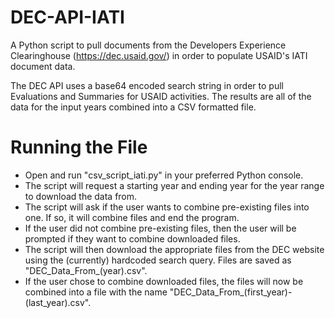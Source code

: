 # DEC-API-IATI
A Python script to pull documents from the Developers Experience Clearinghouse (https://dec.usaid.gov/) in order to populate USAID's IATI document data.

The DEC API uses a base64 encoded search string in order to pull Evaluations and Summaries for USAID activities.
The results are all of the data for the input years combined into a CSV formatted file.

# Running the File
* Open and run "csv_script_iati.py" in your preferred Python console.
* The script will request a starting year and ending year for the year range to download the data from.
* The script will ask if the user wants to combine pre-existing files into one. If so, it will combine files and end the program.
* If the user did not combine pre-existing files, then the user will be prompted if they want to combine downloaded files.
* The script will then download the appropriate files from the DEC website using the (currently) hardcoded search query. Files are saved as "DEC_Data_From_(year).csv".
* If the user chose to combine downloaded files, the files will now be combined into a file with the name "DEC_Data_From_(first_year)-(last_year).csv".
